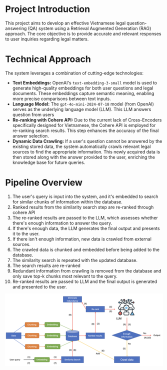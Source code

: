 # Project Introduction

This project aims to develop an effective Vietnamese legal question-answering (QA) system using a Retrieval Augmented Generation (RAG) approach. The core objective is to provide accurate and relevant responses to user inquiries regarding legal matters.

# Technical Approach

The system leverages a combination of cutting-edge technologies:

* **Text Embeddings:** OpenAI's `text-embedding-3-small` model is used to generate high-quality embeddings for both user questions and legal documents. These embeddings capture semantic meaning, enabling more precise comparisons between text inputs.
* **Language Model:** The `gpt-4o-mini-2024-07-18` model (from OpenAI) serves as the underlying language model (LLM). This LLM answers question from users
* **Re-ranking with Cohere API:** Due to the current lack of Cross-Encoders specifically designed for Vietnamese, the Cohere API is employed for re-ranking search results. This step enhances the accuracy of the final answer selection.
* **Dynamic Data Crawling:**  If a user's question cannot be answered by the existing stored data, the system automatically crawls relevant legal sources to find the appropriate information. This newly acquired data is then stored along with the answer provided to the user, enriching the knowledge base for future queries.

# Pipeline Overview

1. The user's query is input into the system, and it's embedded to search for similar chunks of information within the database.
2. Ranked results from the similarity search step are re-ranked through cohere API
3. The re-ranked results are passed to the LLM, which assesses whether there's enough information to answer the query.
4. If there's enough data, the LLM generates the final output and presents it to the user.
5. If there isn't enough information, new data is crawled from external sources.
6. The crawled data is chunked and embedded before being added to the database.
7. The similarity search is repeated with the updated database.
8. The search results are re-ranked
9. Redundant information from crawling is removed from the database and only save top-k chunks most relevant to the query.
10. Re-ranked results are passed to LLM and the final output is generated and presented to the user.

![Pipeline](pipeline.png)


